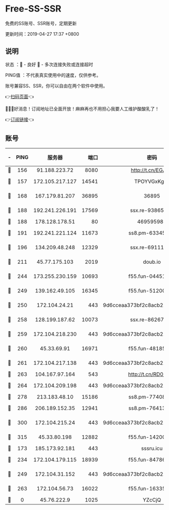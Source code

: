 # Free-SS-SSR

免费的SS账号、SSR账号，定期更新

更新时间：2019-04-27 17:37 +0800

## 说明

状态     ：🙂 - 良好 🙁 - 多次连接失败或连接超时

PING值   ：不代表真实使用中的速度，仅供参考。

账号兼容SS、SSR，你可以自由在两个软件中使用。

👉[扫码页面](https://liesauer.github.io/Free-SS-SSR/)👈

🎉🎉🎉好消息！订阅地址已全面开放！麻麻再也不用担心我要人工维护酸酸乳了！

👉[订阅链接](https://www.liesauer.net/yogurt/subscribe?ACCESS_TOKEN=DAYxR3mMaZAsaqUb)👈

## 账号

|-|PING|服务器|端口|密码|加密方式|区域|
|:----:|:----:|:-----:|-----:|:----:|:----:|:----:|
|🙂|156|91.188.223.72|8080|http://t.cn/EGJIyrl|rc4-md5|RU|
|🙂|157|172.105.217.127|14541|TPOYVGxKglpi|aes-256-cfb|JP|
|🙂|168|167.179.81.207|36895|36895|aes-256-cfb|JP|
|🙂|188|192.241.226.191|17569|ssx.re-93865244|aes-256-cfb|US|
|🙂|188|178.128.178.51|80|469595985|chacha20|US|
|🙂|191|192.241.221.124|11673|ss8.pm-63345432|aes-256-cfb|US|
|🙂|196|134.209.48.248|12329|ssx.re-69111768|aes-256-cfb|US|
|🙂|211|45.77.175.103|2019|doub.io|aes-128-ctr|SG|
|🙂|244|173.255.230.159|10693|f55.fun-04451373|aes-256-cfb|US|
|🙂|249|139.162.49.105|16345|f55.fun-51200650|aes-256-cfb|SG|
|🙂|250|172.104.24.21|443|9d6cceaa373bf2c8acb22e60b6a58be6|aes-256-cfb|US|
|🙂|258|128.199.187.62|10073|ssx.re-86267406|aes-256-cfb|SG|
|🙂|259|172.104.218.230|443|9d6cceaa373bf2c8acb22e60b6a58be6|aes-256-cfb|US|
|🙂|260|45.33.69.91|16971|f55.fun-48185510|aes-256-cfb|US|
|🙂|261|172.104.217.138|443|9d6cceaa373bf2c8acb22e60b6a58be6|aes-256-cfb|US|
|🙂|263|104.167.97.164|543|http://t.cn/RD0D7sx|rc4-md5|CA|
|🙂|264|172.104.209.198|443|9d6cceaa373bf2c8acb22e60b6a58be6|aes-256-cfb|US|
|🙂|278|213.183.48.10|15186|ss8.pm-77408215|rc4-md5|RU|
|🙂|286|206.189.152.35|12941|ss8.pm-76413871|aes-256-cfb|SG|
|🙂|300|172.104.215.24|443|9d6cceaa373bf2c8acb22e60b6a58be6|aes-256-cfb|US|
|🙂|315|45.33.80.198|12882|f55.fun-14200108|aes-256-cfb|US|
|🙂|173|185.173.92.181|443|sssru.icu|rc4-md5|RU|
|🙂|234|172.104.179.115|18939|f55.fun-84786774|aes-256-cfb|SG|
|🙂|249|172.104.31.152|443|9d6cceaa373bf2c8acb22e60b6a58be6|aes-256-cfb|US|
|🙂|263|172.104.56.73|16022|f55.fun-16335586|aes-256-cfb|SG|
|🙁|0|45.76.222.9|1025|YZcCjQ|rc4-md5|JP|
